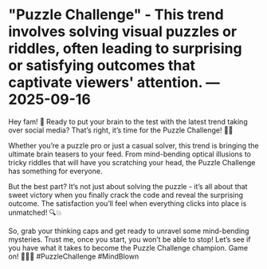 # "Puzzle Challenge" - This trend involves solving visual puzzles or riddles, often leading to surprising or satisfying outcomes that captivate viewers' attention. — 2025-09-16

Hey fam! 🧩 Ready to put your brain to the test with the latest trend taking over social media? That’s right, it’s time for the Puzzle Challenge! 🤯💡

Whether you’re a puzzle pro or just a casual solver, this trend is bringing the ultimate brain teasers to your feed. From mind-bending optical illusions to tricky riddles that will have you scratching your head, the Puzzle Challenge has something for everyone.

But the best part? It’s not just about solving the puzzle - it’s all about that sweet victory when you finally crack the code and reveal the surprising outcome. The satisfaction you’ll feel when everything clicks into place is unmatched! 🔍💥

So, grab your thinking caps and get ready to unravel some mind-bending mysteries. Trust me, once you start, you won’t be able to stop! Let’s see if you have what it takes to become the Puzzle Challenge champion. Game on! 🎉🔐💫 #PuzzleChallenge #MindBlown